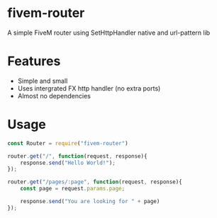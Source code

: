 # fivem-router

A simple FiveM router using SetHttpHandler native and url-pattern lib

# Features

- Simple and small
- Uses intergrated FX http handler (no extra ports)
- Almost no dependencies

# Usage

```js
const Router = require("fivem-router")

router.get("/", function(request, response){
    response.send("Hello World!");
});

router.get("/pages/:page", function(request, response){
    const page = request.params.page;

    response.send("You are looking for " + page)
});
```
